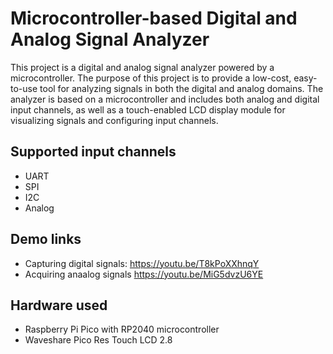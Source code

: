# Microcontroller-based Digital and Analog Signal Analyzer
This project is a digital and analog signal analyzer powered by a microcontroller. The purpose of this project is to provide a low-cost, easy-to-use tool for analyzing signals in both the digital and analog domains. The analyzer is based on a microcontroller and includes both analog and digital input channels, as well as a touch-enabled LCD display module for visualizing signals and configuring input channels.
## Supported input channels
- UART
- SPI
- I2C
- Analog
## Demo links
- Capturing digital signals: https://youtu.be/T8kPoXXhnqY
- Acquiring anaalog signals https://youtu.be/MiG5dvzU6YE
## Hardware used
- Raspberry Pi Pico with RP2040 microcontroller
- Waveshare Pico Res Touch LCD 2.8


